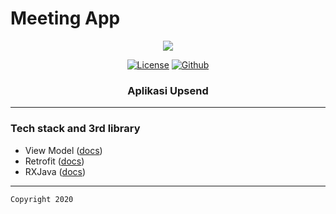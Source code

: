 # Meeting App

<p align="center">
  <img src="https://i.pinimg.com/originals/d0/29/14/d029141aab198b058b8f0515b9e2f1f5.gif"/>
</p>

<p align="center">
  <a href="LICENSE"><img alt="License" src="https://img.shields.io/badge/License-Apache%202.0-blue.svg"></a>
<!--   <a href="https://www.linkedin.com/in/imam-mufiid-2870141b2/"><img alt="LinkedIn"></a> -->
  <a href="https://github.com/imufiid"><img alt="Github" src="https://img.shields.io/github/followers/imufiid?label=follow&style=social"></a>
  <h3 align="center">Aplikasi Upsend</h3>
</p>

---

### Tech stack and 3rd library
- View Model ([docs](https://developer.android.com/topic/libraries/architecture/viewmodel))
- Retrofit ([docs](https://square.github.io/retrofit/))
- RXJava ([docs](https://github.com/ReactiveX/RxJava))

---

```
Copyright 2020
```